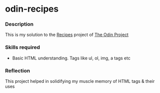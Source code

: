 # odin-recipes

### Description
This is my solution to the [Recipes](https://www.theodinproject.com/lessons/foundations-recipes) project of [The Odin Project](https://www.theodinproject.com/)

### Skills required

- Basic HTML understanding. Tags like ul, ol, img, a tags etc

### Reflection
This project helped in solidifying my muscle memory of HTML tags & their uses
